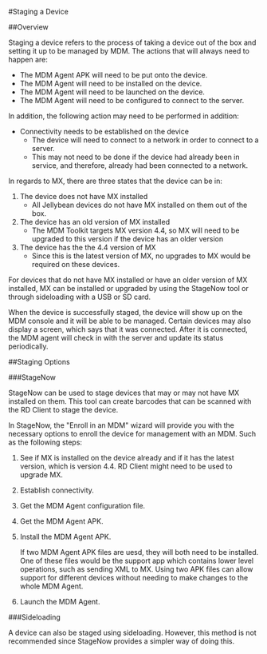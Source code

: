 #Staging a Device

##Overview

Staging a device refers to the process of taking a device out of the box and setting it up to be managed by MDM. The actions that will always need to happen are:

* The MDM Agent APK will need to be put onto the device.
* The MDM Agent will need to be installed on the device.
* The MDM Agent will need to be launched on the device.
* The MDM Agent will need to be configured to connect to the server.

In addition, the following action may need to be performed in addition:

* Connectivity needs to be established on the device
	* The device will need to connect to a network in order to connect to a server.
	* This may not need to be done if the device had already been in service, and therefore, already had been connected to a network.
	
In regards to MX, there are three states that the device can be in:

1. The device does not have MX installed
	* All Jellybean devices do not have MX installed on them out of the box.
2. The device has an old version of MX installed
	* The MDM Toolkit targets MX version 4.4, so MX will need to be upgraded to this version if the device has an older version
3. The device has the the 4.4 version of MX
	* Since this is the latest version of MX, no upgrades to MX would be required on these devices.
	
For devices that do not have MX installed or have an older version of MX installed, MX can be installed or upgraded by using the StageNow tool or through sideloading with a USB or SD card. <!--Please see [this page.](../guide/MDM/updating) for more information. -->

When the device is successfully staged, the device will show up on the MDM console and it will be able to be managed. Certain devices may also display a screen, which says that it was connected. After it is connected, the MDM agent will check in with the server and update its status periodically.

##Staging Options

###StageNow

StageNow can be used to stage devices that may or may not have MX installed on them. This tool can create barcodes that can be scanned with the RD Client to stage the device. 

In StageNow, the "Enroll in an MDM" wizard will provide you with the necessary options to enroll the device for management with an MDM. Such as the following steps:

1. See if MX is installed on the device already and if it has the latest version, which is version 4.4. RD Client might need to be used to upgrade MX.
2. Establish connectivity.
3. Get the MDM Agent configuration file.
4. Get the MDM Agent APK.
5. Install the MDM Agent APK.

	If two MDM Agent APK files are uesd, they will both need to be installed. One of these files would be the support app which contains lower level operations, such as sending XML to MX. Using two APK files can allow support for different devices without needing to make changes to the whole MDM Agent.

6. Launch the MDM Agent.




###Sideloading

A device can also be staged using sideloading. However, this method is not recommended since StageNow provides a simpler way of doing this.